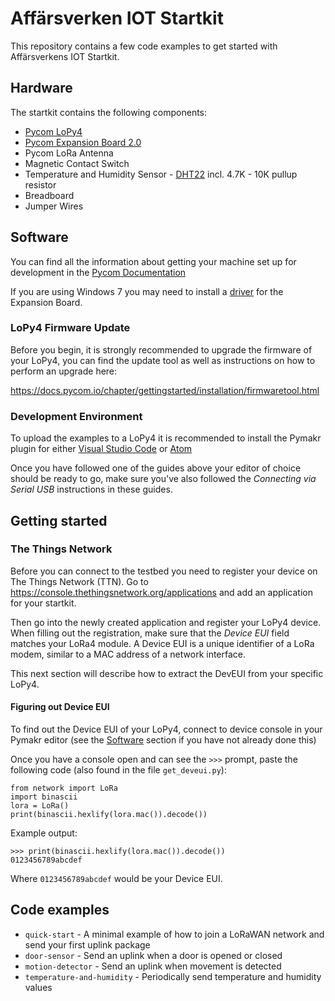 # Affärsverken IOT Startkit

This repository contains a few code examples to get started with Affärsverkens IOT Startkit.

## Hardware

The startkit contains the following components:

- [Pycom LoPy4](https://docs.pycom.io/chapter/gettingstarted/connection/lopy4.html)
- [Pycom Expansion Board 2.0](https://docs.pycom.io/chapter/gettingstarted/connection/lopy4.html#exp2)
- Pycom LoRa Antenna
- Magnetic Contact Switch
- Temperature and Humidity Sensor - [DHT22](https://learn.adafruit.com/dht/overview) incl. 4.7K - 10K pullup resistor
- Breadboard
- Jumper Wires

## Software

You can find all the information about getting your machine set up for development in the [Pycom Documentation](https://docs.pycom.io/chapter/gettingstarted/installingsoftware.html)

If you are using Windows 7 you may need to install a [driver](https://docs.pycom.io/chapter/gettingstarted/installation/drivers.html) for the Expansion Board.

### LoPy4 Firmware Update

Before you begin, it is strongly recommended to upgrade the firmware of your LoPy4, you can find the update tool as well as instructions on how to perform an upgrade here:

https://docs.pycom.io/chapter/gettingstarted/installation/firmwaretool.html

### Development Environment

To upload the examples to a LoPy4 it is recommended to install the Pymakr plugin for either [Visual Studio Code](https://docs.pycom.io/chapter/pymakr/installation/vscode.html) or [Atom](https://docs.pycom.io/chapter/pymakr/installation/atom.html)

Once you have followed one of the guides above your editor of choice should be ready to go, make sure you've also followed the _Connecting via Serial USB_ instructions in these guides.

## Getting started

### The Things Network

Before you can connect to the testbed you need to register your device on The Things Network (TTN).
Go to https://console.thethingsnetwork.org/applications and add an application for your startkit.

Then go into the newly created application and register your LoPy4 device. When filling out the registration, make sure that the _Device EUI_ field matches your LoRa4 module. A Device EUI is a unique identifier of a LoRa modem, similar to a MAC address of a network interface.

This next section will describe how to extract the DevEUI from your specific LoPy4.

#### Figuring out Device EUI

To find out the Device EUI of your LoPy4, connect to device console in your Pymakr editor (see the [Software](#software) section if you have not already done this)

Once you have a console open and can see the `>>>` prompt, paste the following code (also found in the file `get_deveui.py`):

```
from network import LoRa
import binascii
lora = LoRa()
print(binascii.hexlify(lora.mac()).decode())
```

Example output:

```
>>> print(binascii.hexlify(lora.mac()).decode())
0123456789abcdef
```

Where `0123456789abcdef` would be your Device EUI.

## Code examples

- `quick-start` - A minimal example of how to join a LoRaWAN network and send your first uplink package
- `door-sensor` - Send an uplink when a door is opened or closed
- `motion-detector` - Send an uplink when movement is detected
- `temperature-and-humidity` - Periodically send temperature and humidity values
